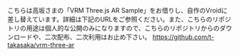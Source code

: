こちらは高坂さまの「VRM Three.js AR Sample」をお借りし、自作のVroidに差し替えています。詳細は下記のURLをご参照ください。また、こちらのリポジトリの用途は個人的な公開のみになりますので、こちらのリポジトリからのダウンロードや、二次配布、二次利用はお止め下さい。
https://github.com/t-takasaka/vrm-three-ar
